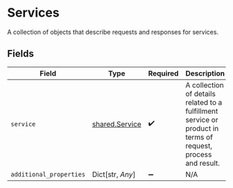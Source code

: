 # Services

A collection of objects that describe requests and responses for services.


## Fields

| Field                                                                                                        | Type                                                                                                         | Required                                                                                                     | Description                                                                                                  |
| ------------------------------------------------------------------------------------------------------------ | ------------------------------------------------------------------------------------------------------------ | ------------------------------------------------------------------------------------------------------------ | ------------------------------------------------------------------------------------------------------------ |
| `service`                                                                                                    | [shared.Service](../../models/shared/service.md)                                                             | :heavy_check_mark:                                                                                           | A collection of details related to a fulfillment service or product in terms of request, process and result. |
| `additional_properties`                                                                                      | Dict[str, *Any*]                                                                                             | :heavy_minus_sign:                                                                                           | N/A                                                                                                          |